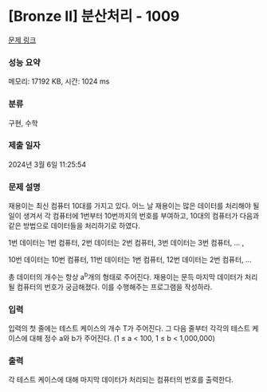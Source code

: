 # [Bronze II] 분산처리 - 1009 

[문제 링크](https://www.acmicpc.net/problem/1009) 

### 성능 요약

메모리: 17192 KB, 시간: 1024 ms

### 분류

구현, 수학

### 제출 일자

2024년 3월 6일 11:25:54

### 문제 설명

<p>재용이는 최신 컴퓨터 10대를 가지고 있다. 어느 날 재용이는 많은 데이터를 처리해야 될 일이 생겨서 각 컴퓨터에 1번부터 10번까지의 번호를 부여하고, 10대의 컴퓨터가 다음과 같은 방법으로 데이터들을 처리하기로 하였다.</p>

<p>1번 데이터는 1번 컴퓨터, 2번 데이터는 2번 컴퓨터, 3번 데이터는 3번 컴퓨터, ... ,</p>

<p>10번 데이터는 10번 컴퓨터, 11번 데이터는 1번 컴퓨터, 12번 데이터는 2번 컴퓨터, ...</p>

<p>총 데이터의 개수는 항상 a<sup>b</sup>개의 형태로 주어진다. 재용이는 문득 마지막 데이터가 처리될 컴퓨터의 번호가 궁금해졌다. 이를 수행해주는 프로그램을 작성하라.</p>

### 입력 

 <p>입력의 첫 줄에는 테스트 케이스의 개수 T가 주어진다. 그 다음 줄부터 각각의 테스트 케이스에 대해 정수 a와 b가 주어진다. (1 ≤ a < 100, 1 ≤ b < 1,000,000)</p>

### 출력 

 <p>각 테스트 케이스에 대해 마지막 데이터가 처리되는 컴퓨터의 번호를 출력한다.</p>

